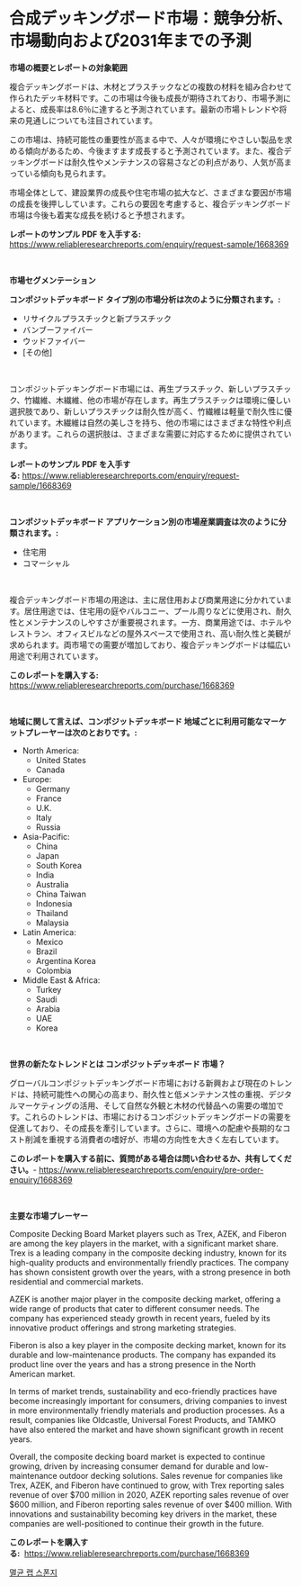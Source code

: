 <p><h1>合成デッキングボード市場：競争分析、市場動向および2031年までの予測</h1></p><p><strong>市場の概要とレポートの対象範囲</strong></p>
<p><p>複合デッキングボードは、木材とプラスチックなどの複数の材料を組み合わせて作られたデッキ材料です。この市場は今後も成長が期待されており、市場予測によると、成長率は8.6％に達すると予測されています。最新の市場トレンドや将来の見通しについても注目されています。</p><p>この市場は、持続可能性の重要性が高まる中で、人々が環境にやさしい製品を求める傾向があるため、今後ますます成長すると予測されています。また、複合デッキングボードは耐久性やメンテナンスの容易さなどの利点があり、人気が高まっている傾向も見られます。</p><p>市場全体として、建設業界の成長や住宅市場の拡大など、さまざまな要因が市場の成長を後押ししています。これらの要因を考慮すると、複合デッキングボード市場は今後も着実な成長を続けると予想されます。</p></p>
<p><strong>レポートのサンプル PDF を入手する:</strong> <a href="https://www.reliableresearchreports.com/enquiry/request-sample/1668369">https://www.reliableresearchreports.com/enquiry/request-sample/1668369</a></p>
<p>&nbsp;</p>
<p><strong>市場セグメンテーション</strong></p>
<p><strong>コンポジットデッキボード タイプ別の市場分析は次のように分類されます。:</strong></p>
<p><ul><li>リサイクルプラスチックと新プラスチック</li><li>バンブーファイバー</li><li>ウッドファイバー</li><li>[その他]</li></ul></p>
<p>&nbsp;</p>
<p><p>コンポジットデッキングボード市場には、再生プラスチック、新しいプラスチック、竹繊維、木繊維、他の市場が存在します。再生プラスチックは環境に優しい選択肢であり、新しいプラスチックは耐久性が高く、竹繊維は軽量で耐久性に優れています。木繊維は自然の美しさを持ち、他の市場にはさまざまな特性や利点があります。これらの選択肢は、さまざまな需要に対応するために提供されています。</p></p>
<p><strong>レポートのサンプル PDF を入手する:</strong>&nbsp;<a href="https://www.reliableresearchreports.com/enquiry/request-sample/1668369">https://www.reliableresearchreports.com/enquiry/request-sample/1668369</a></p>
<p>&nbsp;</p>
<p><strong> コンポジットデッキボード アプリケーション別の市場産業調査は次のように分類されます。:</strong></p>
<p><ul><li>住宅用</li><li>コマーシャル</li></ul></p>
<p>&nbsp;</p>
<p><p>複合デッキングボード市場の用途は、主に居住用および商業用途に分かれています。居住用途では、住宅用の庭やバルコニー、プール周りなどに使用され、耐久性とメンテナンスのしやすさが重要視されます。一方、商業用途では、ホテルやレストラン、オフィスビルなどの屋外スペースで使用され、高い耐久性と美観が求められます。両市場での需要が増加しており、複合デッキングボードは幅広い用途で利用されています。</p></p>
<p><strong>このレポートを購入する:</strong>&nbsp; <a href="https://www.reliableresearchreports.com/purchase/1668369">https://www.reliableresearchreports.com/purchase/1668369</a></p>
<p>&nbsp;</p>
<p><strong>地域に関して言えば、コンポジットデッキボード 地域ごとに利用可能なマーケットプレーヤーは次のとおりです。:</strong></p>
<p><ul>
    <li>
        North America:
        <ul>
            <li>United States</li>
            <li>Canada</li>
        </ul>
    </li>
    <li>
        Europe:
        <ul>
            <li>Germany</li>
            <li>France</li>
            <li>U.K.</li>
            <li>Italy</li>
            <li>Russia</li>
        </ul>
    </li>
    <li>
        Asia-Pacific:
        <ul>
            <li>China</li>
            <li>Japan</li>
            <li>South Korea</li>
            <li>India</li>
            <li>Australia</li>
            <li>China Taiwan</li>
            <li>Indonesia</li>
            <li>Thailand</li>
            <li>Malaysia</li>
        </ul>
    </li>
    <li>
        Latin America:
        <ul>
            <li>Mexico</li>
            <li>Brazil</li>
            <li>Argentina Korea</li>
            <li>Colombia</li>
        </ul>
    </li>
    <li>
        Middle East & Africa:
        <ul>
            <li>Turkey</li>
            <li>Saudi</li>
            <li>Arabia</li>
            <li>UAE</li>
            <li>Korea</li>
        </ul>
    </li>
    </ul></p>
<p>&nbsp;</p>
<p><strong>世界の新たなトレンドとは コンポジットデッキボード 市場？</strong></p>
<p><p>グローバルコンポジットデッキングボード市場における新興および現在のトレンドは、持続可能性への関心の高まり、耐久性と低メンテナンス性の重視、デジタルマーケティングの活用、そして自然な外観と木材の代替品への需要の増加です。これらのトレンドは、市場におけるコンポジットデッキングボードの需要を促進しており、その成長を牽引しています。さらに、環境への配慮や長期的なコスト削減を重視する消費者の嗜好が、市場の方向性を大きく左右しています。</p></p>
<p><strong>このレポートを購入する前に、質問がある場合は問い合わせるか、共有してください。</strong>- <a href="https://www.reliableresearchreports.com/enquiry/pre-order-enquiry/1668369">https://www.reliableresearchreports.com/enquiry/pre-order-enquiry/1668369</a></p>
<p>&nbsp;</p>
<p><strong>主要な市場プレーヤー</strong></p>
<p><p>Composite Decking Board Market players such as Trex, AZEK, and Fiberon are among the key players in the market, with a significant market share. Trex is a leading company in the composite decking industry, known for its high-quality products and environmentally friendly practices. The company has shown consistent growth over the years, with a strong presence in both residential and commercial markets.</p><p>AZEK is another major player in the composite decking market, offering a wide range of products that cater to different consumer needs. The company has experienced steady growth in recent years, fueled by its innovative product offerings and strong marketing strategies.</p><p>Fiberon is also a key player in the composite decking market, known for its durable and low-maintenance products. The company has expanded its product line over the years and has a strong presence in the North American market.</p><p>In terms of market trends, sustainability and eco-friendly practices have become increasingly important for consumers, driving companies to invest in more environmentally friendly materials and production processes. As a result, companies like Oldcastle, Universal Forest Products, and TAMKO have also entered the market and have shown significant growth in recent years.</p><p>Overall, the composite decking board market is expected to continue growing, driven by increasing consumer demand for durable and low-maintenance outdoor decking solutions. Sales revenue for companies like Trex, AZEK, and Fiberon have continued to grow, with Trex reporting sales revenue of over $700 million in 2020, AZEK reporting sales revenue of over $600 million, and Fiberon reporting sales revenue of over $400 million. With innovations and sustainability becoming key drivers in the market, these companies are well-positioned to continue their growth in the future.</p></p>
<p><strong>このレポートを購入する:</strong>&nbsp;&nbsp;<a href="https://www.reliableresearchreports.com/purchase/1668369">https://www.reliableresearchreports.com/purchase/1668369</a></p>
<p><p><a href="https://medium.com/@raisin7568/%EB%AC%B4%EA%B7%A0-%EB%9E%A9-%EC%8A%A4%ED%8E%80%EC%A7%80-%EC%8B%9C%EC%9E%A5-%EC%A0%84%EB%A7%9D-%EC%82%B0%EC%97%85-%EA%B0%9C%EC%9A%94-%EB%B0%8F-%EC%98%88%EC%B8%A1-2024%EB%85%84%EB%B6%80%ED%84%B0-2031%EB%85%84%EA%B9%8C%EC%A7%80-86fb76f5bbd6">멸균 랩 스폰지</a></p></p>